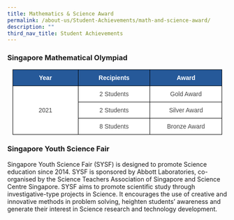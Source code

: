 ```yaml
---
title: Mathematics & Science Award
permalink: /about-us/Student-Achievements/math-and-science-award/
description: ""
third_nav_title: Student Achievements
---
```

### Singapore Mathematical Olympiad

<style type="text/css">
.tg  {border-collapse:collapse;border-spacing:0;margin:0px auto;}
.tg td{border-color:black;border-style:solid;border-width:1px;font-family:Arial, sans-serif;font-size:14px;
  overflow:hidden;padding:10px 5px;word-break:normal;}
.tg th{border-color:black;border-style:solid;border-width:1px;font-family:Arial, sans-serif;font-size:14px;
  font-weight:normal;overflow:hidden;padding:10px 5px;word-break:normal;}
.tg .tg-sxkx{background-color:#FFF;color:#454545;text-align:center;vertical-align:top}
.tg .tg-ncov{background-color:#FFF;color:#454545;text-align:center;vertical-align:middle}
.tg .tg-sil7{background-color:#265999;color:#FFF;font-weight:bold;text-align:center;vertical-align:top}
</style>
<table class="tg" style="undefined;table-layout: fixed; width: 480px">
<colgroup>
<col style="width: 150px">
<col style="width: 165px">
<col style="width: 165px">
</colgroup>
<tbody>
  <tr>
    <td class="tg-sil7"><span style="color:white">Year</span></td>
    <td class="tg-sil7"><span style="color:white">Recipients</span></td>
    <td class="tg-sil7"><span style="color:white">Award</span></td>
  </tr>
  <tr>
    <td class="tg-ncov" rowspan="3">2021</td>
    <td class="tg-sxkx">2 Students</td>
    <td class="tg-sxkx">Gold Award</td>
  </tr>
  <tr>
    <td class="tg-sxkx"> 2 Students</td>
    <td class="tg-sxkx">Silver Award  </td>
  </tr>
  <tr>
    <td class="tg-sxkx"> 8 Students</td>
    <td class="tg-sxkx">Bronze Award </td>
  </tr>
</tbody>
</table>

### Singapore Youth Science Fair
Singapore Youth Science Fair (SYSF) is designed to promote Science education since 2014. SYSF is sponsored by Abbott Laboratories, co-organised by the Science Teachers Association of Singapore and Science Centre Singapore. SYSF aims to promote scientific study through investigative-type projects in Science. It encourages the use of creative and innovative methods in problem solving, heighten students’ awareness and generate their interest in Science research and technology development.